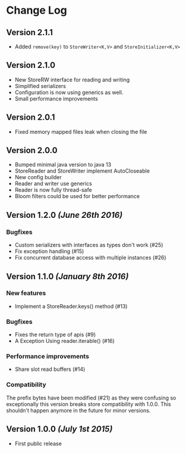 Change Log
==========
Version 2.1.1
--------------------------
- Added `remove(key)` to `StoreWriter<K,V>` and `StoreInitializer<K,V>`

Version 2.1.0
--------------------------
- New StoreRW interface for reading and writing
- Simplified serializers
- Configuration is now using generics as well.
- Small performance improvements

Version 2.0.1
--------------------------
- Fixed memory mapped files leak when closing the file

Version 2.0.0
--------------------------
- Bumped minimal java version to java 13
- StoreReader and StoreWriter implement AutoCloseable
- New config builder
- Reader and writer use generics
- Reader is now fully thread-safe
- Bloom filters could be used for better performance


Version 1.2.0 *(June 26th 2016)*
--------------------------

### Bugfixes

- Custom serializers with interfaces as types don't work (#25)
- Fix exception handling (#15)
- Fix concurrent database access with multiple instances (#26)

Version 1.1.0 *(January 8th 2016)*
--------------------------

### New features

- Implement a StoreReader.keys() method (#13)

### Bugfixes

- Fixes the return type of apis (#9)
- A Exception Using reader.iterable() (#16)

### Performance improvements

- Share slot read buffers (#14)

### Compatibility

The prefix bytes have been modified (#21) as they were confusing so exceptionally this version breaks store compatibility with 1.0.0. This shouldn't happen anymore in the future for minor versions.

Version 1.0.0 *(July 1st 2015)*
--------------------------
 *  First public release